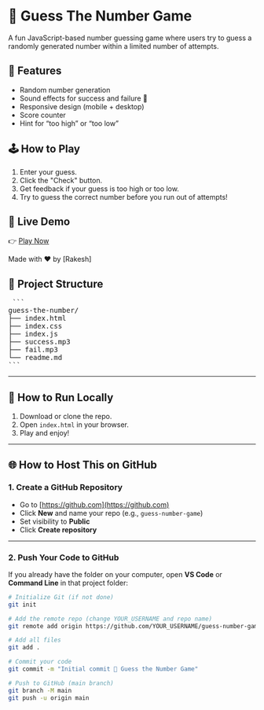 # 🎯 Guess The Number Game

A fun JavaScript-based number guessing game where users try to guess a randomly generated number within a limited number of attempts.

## 🚀 Features

- Random number generation
- Sound effects for success and failure 🎵
- Responsive design (mobile + desktop)
- Score counter
- Hint for “too high” or “too low”

## 🕹️ How to Play

1. Enter your guess.
2. Click the "Check" button.
3. Get feedback if your guess is too high or too low.
4. Try to guess the correct number before you run out of attempts!

## 🔗 Live Demo

👉 [Play Now](https://techie-being.github.io/guess-the-number/)

Made with ❤️ by [Rakesh]

## 📁 Project Structure

<pre lang = "markdown"> ```
guess-the-number/
├── index.html
├── index.css
├── index.js
├── success.mp3
├── fail.mp3
└── readme.md
``` </pre>

---

## 🚀 How to Run Locally

1. Download or clone the repo.
2. Open `index.html` in your browser.
3. Play and enjoy!

---

## 🌐 How to Host This on GitHub

### 1. Create a GitHub Repository

- Go to [https://github.com](https://github.com)
- Click **New** and name your repo (e.g., `guess-number-game`)
- Set visibility to **Public**
- Click **Create repository**

---

### 2. Push Your Code to GitHub

If you already have the folder on your computer, open **VS Code** or **Command Line** in that project folder:

```bash
# Initialize Git (if not done)
git init

# Add the remote repo (change YOUR_USERNAME and repo name)
git remote add origin https://github.com/YOUR_USERNAME/guess-number-game.git

# Add all files
git add .

# Commit your code
git commit -m "Initial commit 🎯 Guess the Number Game"

# Push to GitHub (main branch)
git branch -M main
git push -u origin main